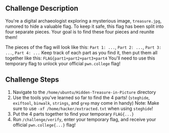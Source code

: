 ## Challenge Description
You're a digital archaeologist exploring a mysterious image, `treasure.jpg`, rumored to hide a valuable flag. 
To keep it safe, this flag has been split into four separate pieces.
Your goal is to find these four pieces and reunite them!

The pieces of the flag will look like this: `Part 1: ...`, `Part 2: ...`, `Part 3: ...`, `Part 4: ...`
Keep track of each part as you find it, then put them all together like this: `FLAG{part1+part2+part3+part4`
You'll need to use this temporary flag to unlock your official `pwn.college` flag!

## Challenge Steps
1. Navigate to the `/home/ubuntu/Hidden-Treasure-in-Picture` directory
2. Use the tools you've learned so far to find the 4 parts! (`steghide`, `exiftool`, `binwalk`, `strings`, and `grep` may come in handy)
    Note: Make sure to use `-xf /home/hacker/extracted.txt` when using `steghide`!
3. Put the 4 parts together to find your temporary `FLAG{...}`
4. Run `/challenge/verify`, enter your temporary flag, and receive your official `pwn.college{...}` flag!
